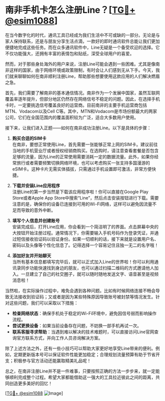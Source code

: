 # 南非手机卡怎么注册Line？[[TG💪+ @esim1088](https://t.me/s/esim1088)]

在当今数字化的时代，通讯工具已经成为我们生活中不可或缺的一部分。无论是与家人保持联系，还是与朋友分享生活点滴，一款好的即时通讯软件总能让我们更加便捷地完成这些任务。而在众多通讯软件中，Line无疑是一个备受欢迎的选择。它不仅功能强大，还拥有丰富的表情包和贴纸，深受全球用户的喜爱。

然而，对于那些身处海外的用户来说，注册Line可能会遇到一些困难。尤其是像南非这样的国家，由于网络环境或政策限制，有时会让人们感到无从下手。今天，我们就来聊聊如何在南非顺利注册Line，帮助那些想要使用这款应用的人们解决燃眉之急。

首先，我们需要了解南非的基本通信情况。南非作为一个发展中国家，虽然互联网覆盖率逐年提升，但部分地区仍然存在网络信号不稳定的问题。因此，在选择手机卡时，一定要挑选信号覆盖良好的运营商。目前南非的主要手机运营商包括MTN、Vodacom以及Cell C等。其中，MTN和Vodacom是市场份额最大的两家公司，它们在全国范围内的覆盖面积较为广泛，适合大多数用户使用。

接下来，让我们进入正题——如何在南非成功注册Line。以下是具体的步骤：

1. **购买合适的SIM卡**  
   在南非，要想正常使用Line，首先需要一张能够正常上网的SIM卡。建议前往当地的手机营业厅或者授权经销商购买。在选购时，请注意查看套餐是否包含足够的流量，因为Line的正常使用需要消耗一定的数据流量。此外，如果你经常旅行或者需要频繁切换网络环境，也可以考虑购买一张支持多国漫游的eSIM卡。这种卡片无需实体插拔，只需通过手机设置即可激活，非常方便快捷。

2. **下载并安装Line应用程序**  
   注册Line的第一步当然是下载该应用程序啦！你可以直接在Google Play Store或者Apple App Store中搜索“Line”，然后点击安装按钮进行下载。需要注意的是，确保你的设备已连接到可用的Wi-Fi网络，这样可以避免因流量不足而导致的意外中断。

3. **填写个人信息并创建账号**  
   安装完成后，打开Line应用，你会看到一个简洁明了的界面。点击屏幕中央的大按钮开始注册过程。通常情况下，你需要输入手机号码作为登录凭证，并通过短信接收验证码以验证身份。如果一切顺利的话，接下来就是设置用户名、密码以及头像等个性化信息了。记得选择一个容易记住且独一无二的名字哦！

4. **添加好友并开始聊天**  
   当所有基本信息都填写完毕后，就可以正式加入Line的世界啦！你可以利用通讯录同步功能快速找到身边的朋友，也可以通过扫描二维码的方式邀请他人加入。一旦建立了自己的社交圈子，就可以随时随地发送文字、语音甚至是视频消息啦！

当然啦，在实际操作过程中，难免会遇到各种问题。比如有时候网络连接不畅会导致无法接收到验证码；又或者是因为某些特殊原因导致账号被封禁等情况发生。针对这些问题，我们可以采取以下措施：

- **检查网络状态**：确保手机处于稳定的Wi-Fi环境中，避免因信号弱而影响操作流程。
- **尝试更换设备**：如果当前设备存在问题，不妨换一部手机再试一次。
- **联系客服寻求帮助**：当遇到难以解决的技术难题时，可以直接访问Line官网查询官方联系方式，并向工作人员咨询解决方案。

除了上述方法之外，还有一些小技巧可以帮助大家更好地享受Line带来的便利。例如，定期更新版本号可以保证软件性能更加稳定；合理规划流量预算有助于节省开支；积极参与官方活动还能赢取精美礼品呢！

总之，在南非注册Line并不是一件难事，只要按照正确的方法一步步来，就一定能够顺利完成整个过程。希望大家都能借助这一强大的工具拉近彼此之间的距离，共同创造更多美好的回忆！

[[TG💪+ @esim1088](https://t.me/s/esim1088) ![Image](https://i.postimg.cc/4NQfJmqS/Snipaste-2025-05-13-00-14-12.png)]